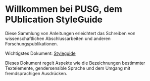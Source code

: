 # Willkommen bei PUSG, dem PUblication StyleGuide

Diese Sammlung von Anleitungen erleichtert das Schreiben von wissenschaftlichen Abschlussarbeiten und anderen Forschungspublikationen. 

Wichtigstes Dokument: [Styleguide](STYLEGUIDE.md)

Dieses Dokument regelt Aspekte wie die Bezeichnungen bestimmter Textelemente, gendersensible Sprache und dem Umgang mit fremdsprachigen Ausdrücken.  
